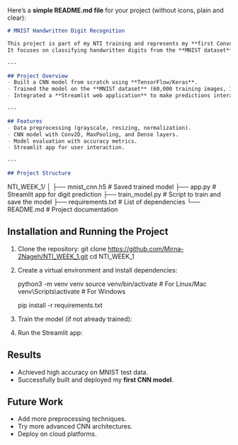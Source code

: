 Here’s a **simple README.md file** for your project (without icons, plain and clear):

```markdown
# MNIST Handwritten Digit Recognition

This project is part of my NTI training and represents my **first Convolutional Neural Network (CNN) model**.  
It focuses on classifying handwritten digits from the **MNIST dataset** using deep learning.

---

## Project Overview
- Built a CNN model from scratch using **TensorFlow/Keras**.  
- Trained the model on the **MNIST dataset** (60,000 training images, 10,000 test images).  
- Integrated a **Streamlit web application** to make predictions interactively by uploading or drawing digits.  

---

## Features
- Data preprocessing (grayscale, resizing, normalization).  
- CNN model with Conv2D, MaxPooling, and Dense layers.  
- Model evaluation with accuracy metrics.  
- Streamlit app for user interaction.  

---

## Project Structure
```

NTI\_WEEK\_1/
│
├── mnist\_cnn.h5          # Saved trained model
├── app.py                # Streamlit app for digit prediction
├── train\_model.py        # Script to train and save the model
├── requirements.txt      # List of dependencies
└── README.md             # Project documentation

## Installation and Running the Project

1. Clone the repository:
   git clone https://github.com/Mirna-2Nageh/NTI_WEEK_1.git
   cd NTI_WEEK_1

2. Create a virtual environment and install dependencies:

   python3 -m venv venv
   source venv/bin/activate   # For Linux/Mac
   venv\Scripts\activate      # For Windows

   pip install -r requirements.txt


3. Train the model (if not already trained):

4. Run the Streamlit app:

## Results

* Achieved high accuracy on MNIST test data.
* Successfully built and deployed my **first CNN model**.
## Future Work

* Add more preprocessing techniques.
* Try more advanced CNN architectures.
* Deploy on cloud platforms.
